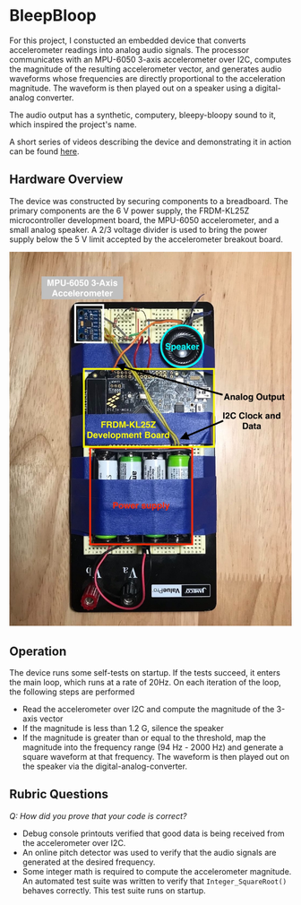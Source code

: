 # BleepBloop

For this project, I constucted an embedded device that converts accelerometer readings into analog audio signals. The processor communicates with an MPU-6050 3-axis accelerometer over I2C, computes the magnitude of the resulting accelerometer vector, and generates audio waveforms whose frequencies are directly proportional to the acceleration magnitude. The waveform is then played out on a speaker using a digital-analog converter.

The audio output has a synthetic, computery, bleepy-bloopy sound to it, which inspired the project's name.

A short series of videos describing the device and demonstrating it in action can be found [here](https://drive.google.com/drive/folders/1UxdxhDA50sSvTJ5kP92d5pLx2ZK_xWPn?usp=sharing).

## Hardware Overview

The device was constructed by securing components to a breadboard. The primary components are the 6 V power supply, the FRDM-KL25Z microcontroller development board, the MPU-6050 accelerometer, and a small analog speaker. A 2/3 voltage divider is used to bring the power supply below the 5 V limit accepted by the accelerometer breakout board.

![BleepBloop Board](bleep-bloop-device-annotated.jpeg)

## Operation

The device runs some self-tests on startup. If the tests succeed, it enters the main loop, which runs at a rate of 20Hz. On each iteration of the loop, the following steps are performed

- Read the accelerometer over I2C and compute the magnitude of the 3-axis vector
- If the magnitude is less than 1.2 G, silence the speaker
- If the magnitude is greater than or equal to the threshold, map the magnitude into the frequency range (94 Hz - 2000 Hz) and generate a square waveform at that frequency. The waveform is then played out on the speaker via the digital-analog-converter.

## Rubric Questions

*Q: How did you prove that your code is correct?*

- Debug console printouts verified that good data is being received from the accelerometer over I2C.
- An online pitch detector was used to verify that the audio signals are generated at the desired frequency.
- Some integer math is required to compute the accelerometer magnitude. An automated test suite was written to verify that `Integer_SquareRoot()` behaves correctly. This test suite runs on startup.